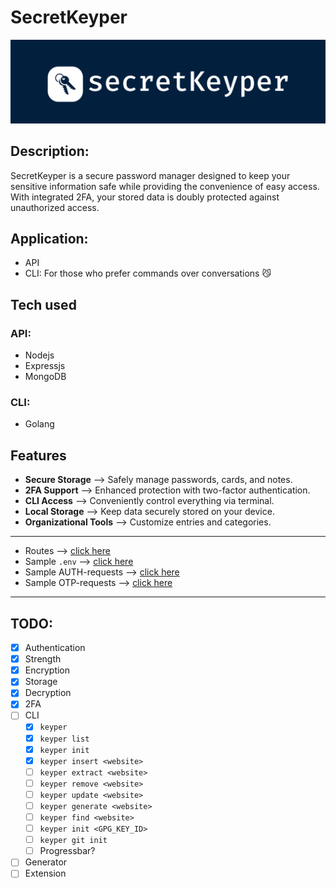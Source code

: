 # SecretKeyper

![Project Logo](./logo.png)

## Description:

SecretKeyper is a secure password manager designed to keep your sensitive information safe while providing the convenience of easy access. With integrated 2FA, your stored data is doubly protected against unauthorized access.

## Application:

- API
- CLI: For those who prefer commands over conversations 😼 
<!-- - CLI: If terminal is your idea of a cozy place  -->

## Tech used

### API:

- Nodejs
- Expressjs
- MongoDB

### CLI:

- Golang

## Features

- **Secure Storage** --> Safely manage passwords, cards, and notes.
- **2FA Support** --> Enhanced protection with two-factor authentication.
- **CLI Access** --> Conveniently control everything via terminal.
- **Local Storage** --> Keep data securely stored on your device.
- **Organizational Tools** --> Customize entries and categories.

---

- Routes --> [click here](./docs/Backend/routes.md)
- Sample `.env` --> [click here](./docs/Backend/sample_env.md)
- Sample AUTH-requests --> [click here](./docs/Backend/sample_reqs/controllers_reqs.md)
- Sample OTP-requests --> [click here](./docs/Backend/sample_reqs/otp_reqs.md)

---

## TODO:

- [x] Authentication
- [x] Strength
- [x] Encryption
- [x] Storage
- [x] Decryption 
- [x] 2FA
- [ ] CLI
    - [x] `keyper`
    - [x] `keyper list`
    - [x] `keyper init`
    - [x] `keyper insert <website>`
    - [ ] `keyper extract <website>`
    - [ ] `keyper remove <website>`
    - [ ] `keyper update <website>`
    - [ ] `keyper generate <website>`
    - [ ] `keyper find <website>`
    - [ ] `keyper init <GPG_KEY_ID>`
    - [ ] `keyper git init`
    - [ ] Progressbar?
- [ ] Generator
- [ ] Extension
